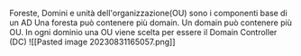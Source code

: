 Foreste, Domini e unità dell'organizzazione(OU) sono i componenti base di un AD
Una foresta può contenere più domain.
Un domain può contenere più OU.
In ogni dominio una OU viene scelta per essere il Domain Controller (DC)
![[Pasted image 20230831165057.png]]